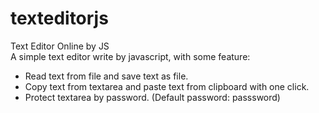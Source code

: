 # texteditorjs
Text Editor Online by JS<br>
A simple text editor write by javascript, with some feature: <br>
* Read text from file and save text as file.
* Copy text from textarea and paste text from clipboard with one click.
* Protect textarea by password. (Default password: passsword)
